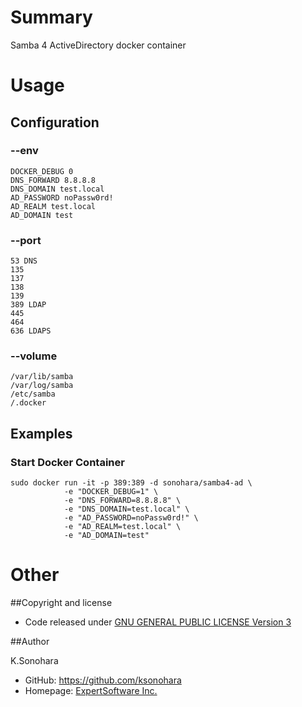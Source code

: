 # Summary

Samba 4 ActiveDirectory docker container

# Usage

## Configuration

### --env

    DOCKER_DEBUG 0
    DNS_FORWARD 8.8.8.8
    DNS_DOMAIN test.local
    AD_PASSWORD noPassw0rd!
    AD_REALM test.local
    AD_DOMAIN test

### --port

    53 DNS
    135
    137
    138
    139
    389 LDAP
    445
    464
    636 LDAPS

### --volume

    /var/lib/samba
    /var/log/samba
    /etc/samba
    /.docker

## Examples

### Start Docker Container

    sudo docker run -it -p 389:389 -d sonohara/samba4-ad \
                -e "DOCKER_DEBUG=1" \
                -e "DNS_FORWARD=8.8.8.8" \
                -e "DNS_DOMAIN=test.local" \
                -e "AD_PASSWORD=noPassw0rd!" \
                -e "AD_REALM=test.local" \
                -e "AD_DOMAIN=test"

# Other

##Copyright and license

- Code released under [GNU GENERAL PUBLIC LICENSE Version 3](https://github.com/ksonohara/docker/blob/master/LICENSE)

##Author

K.Sonohara
- GitHub: https://github.com/ksonohara
- Homepage: [ExpertSoftware Inc.](https://www.e-software.company "ExpertSoftware Inc.")
